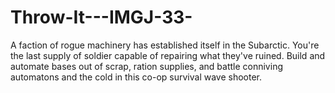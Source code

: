 # Throw-It---IMGJ-33-

A faction of rogue machinery has established itself in the Subarctic. You're the last supply of soldier capable of repairing what they've ruined. Build and automate bases out of scrap, ration supplies, and battle conniving automatons and the cold in this co-op survival wave shooter.
